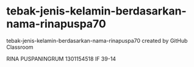 # tebak-jenis-kelamin-berdasarkan-nama-rinapuspa70
tebak-jenis-kelamin-berdasarkan-nama-rinapuspa70 created by GitHub Classroom

RINA PUSPANINGRUM
1301154518
IF 39-14
